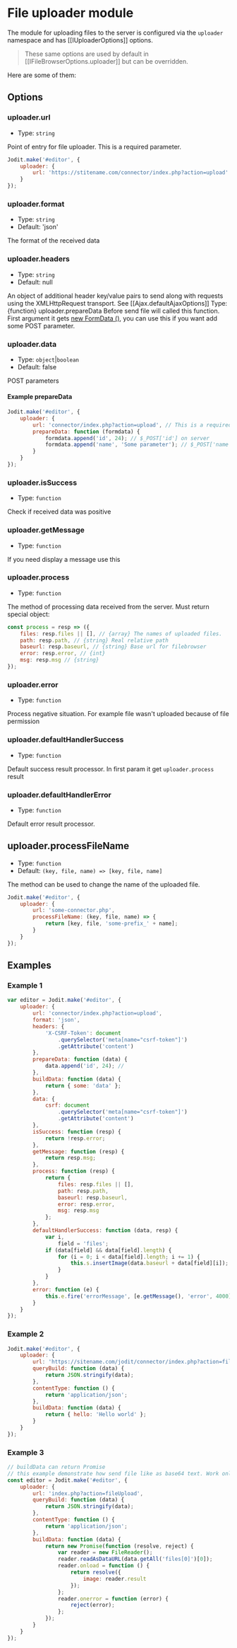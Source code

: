 # File uploader module

The module for uploading files to the server is configured via the `uploader` namespace and has [[IUploaderOptions]] options.

> These same options are used by default in [[IFileBrowserOptions.uploader]] but can be overridden.

Here are some of them:

## Options

### uploader.url

-   Type: `string`

Point of entry for file uploader. This is a required parameter.

```js
Jodit.make('#editor', {
	uploader: {
		url: 'https://stitename.com/connector/index.php?action=upload'
	}
});
```

### uploader.format

-   Type: `string`
-   Default: 'json'

The format of the received data

### uploader.headers

-   Type: `string`
-   Default: null

An object of additional header key/value pairs to send along with
requests using the XMLHttpRequest transport. See [[Ajax.defaultAjaxOptions]]
Type: {function} uploader.prepareData Before send file will called this function. First argument it gets
[new FormData ()](https://developer.mozilla.org/en/docs/Web/API/FormData), you can use this if you want add some POST
parameter.

### uploader.data

-   Type: `object`|`boolean`
-   Default: false

POST parameters

#### Example prepareData

```js
Jodit.make('#editor', {
	uploader: {
		url: 'connector/index.php?action=upload', // This is a required parameter
		prepareData: function (formdata) {
			formdata.append('id', 24); // $_POST['id'] on server
			formdata.append('name', 'Some parameter'); // $_POST['name'] on server
		}
	}
});
```

### uploader.isSuccess

-   Type: `function`

Check if received data was positive

### uploader.getMessage

-   Type: `function`

If you need display a message use this

### uploader.process

-   Type: `function`

The method of processing data received from the server. Must return special object:

```js
const process = resp => ({
	files: resp.files || [], // {array} The names of uploaded files.
	path: resp.path, // {string} Real relative path
	baseurl: resp.baseurl, // {string} Base url for filebrowser
	error: resp.error, // {int}
	msg: resp.msg // {string}
});
```

### uploader.error

-   Type: `function`

Process negative situation. For example file wasn't uploaded because of file permission

### uploader.defaultHandlerSuccess

-   Type: `function`

Default success result processor. In first param it get `uploader.process` result

### uploader.defaultHandlerError

-   Type: `function`

Default error result processor.

## uploader.processFileName

-   Type: `function`
-   Default: `(key, file, name) => [key, file, name]`

The method can be used to change the name of the uploaded file.

```js
Jodit.make('#editor', {
	uploader: {
		url: 'some-connector.php',
		processFileName: (key, file, name) => {
			return [key, file, 'some-prefix_' + name];
		}
	}
});
```

## Examples

### Example 1

```js
var editor = Jodit.make('#editor', {
	uploader: {
		url: 'connector/index.php?action=upload',
		format: 'json',
		headers: {
			'X-CSRF-Token': document
				.querySelector('meta[name="csrf-token"]')
				.getAttribute('content')
		},
		prepareData: function (data) {
			data.append('id', 24); //
		},
		buildData: function (data) {
			return { some: 'data' };
		},
		data: {
			csrf: document
				.querySelector('meta[name="csrf-token"]')
				.getAttribute('content')
		},
		isSuccess: function (resp) {
			return !resp.error;
		},
		getMessage: function (resp) {
			return resp.msg;
		},
		process: function (resp) {
			return {
				files: resp.files || [],
				path: resp.path,
				baseurl: resp.baseurl,
				error: resp.error,
				msg: resp.msg
			};
		},
		defaultHandlerSuccess: function (data, resp) {
			var i,
				field = 'files';
			if (data[field] && data[field].length) {
				for (i = 0; i < data[field].length; i += 1) {
					this.s.insertImage(data.baseurl + data[field][i]);
				}
			}
		},
		error: function (e) {
			this.e.fire('errorMessage', [e.getMessage(), 'error', 4000]);
		}
	}
});
```

### Example 2

```js
Jodit.make('#editor', {
	uploader: {
		url: 'https://sitename.com/jodit/connector/index.php?action=fileUpload',
		queryBuild: function (data) {
			return JSON.stringify(data);
		},
		contentType: function () {
			return 'application/json';
		},
		buildData: function (data) {
			return { hello: 'Hello world' };
		}
	}
});
```

### Example 3

```js
// buildData can return Promise
// this example demonstrate how send file like as base64 text. Work only in Firefox and Chrome
const editor = Jodit.make('#editor', {
	uploader: {
		url: 'index.php?action=fileUpload',
		queryBuild: function (data) {
			return JSON.stringify(data);
		},
		contentType: function () {
			return 'application/json';
		},
		buildData: function (data) {
			return new Promise(function (resolve, reject) {
				var reader = new FileReader();
				reader.readAsDataURL(data.getAll('files[0]')[0]);
				reader.onload = function () {
					return resolve({
						image: reader.result
					});
				};
				reader.onerror = function (error) {
					reject(error);
				};
			});
		}
	}
});
```

